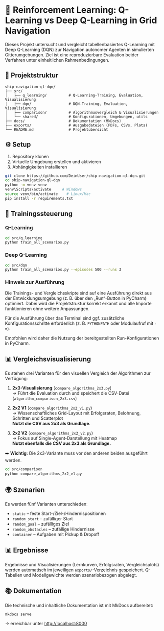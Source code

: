 # 🚢 Reinforcement Learning: Q-Learning vs Deep Q-Learning in Grid Navigation

Dieses Projekt untersucht und vergleicht tabellenbasiertes Q-Learning mit Deep Q-Learning (DQN) zur Navigation autonomer Agenten in simulierten Gitterumgebungen. Ziel ist eine reproduzierbare Evaluation beider Verfahren unter einheitlichen Rahmenbedingungen.

## 📁 Projektstruktur

```
ship-navigation-ql-dqn/
├── src/
│   ├── q_learning/          # Q-Learning-Training, Evaluation, Visualisierung
│   ├── dqn/                 # DQN-Training, Evaluation, Visualisierung
│   ├── comparison/          # Algorithmusvergleich & Visualisierungen
│   └── shared/              # Konfigurationen, Umgebungen, utils
├── docs/                    # Dokumentation (MkDocs)
├── exports/                 # Ausgabedateien (PDFs, CSVs, Plots)
└── README.md                # Projektübersicht
```

## ⚙️ Setup

1. Repository klonen  
2. Virtuelle Umgebung erstellen und aktivieren  
3. Abhängigkeiten installieren

```bash
git clone https://github.com/DeinUser/ship-navigation-ql-dqn.git
cd ship-navigation-ql-dqn
python -m venv venv
venv\Scripts\activate     # Windows
source venv/bin/activate    # Linux/Mac
pip install -r requirements.txt
```

## 🧠 Trainingssteuerung

### Q-Learning

```bash
cd src/q_learning
python train_all_scenarios.py
```

### Deep Q-Learning

```bash
cd src/dqn
python train_all_scenarios.py --episodes 500 --runs 3
```
### Hinweis zur Ausführung

Die Trainings- und Vergleichsskripte sind auf eine Ausführung direkt aus der Entwicklungsumgebung (z. B. über den „Run“-Button in PyCharm) optimiert. Dabei wird die Projektstruktur korrekt erkannt und alle Importe funktionieren ohne weitere Anpassungen.

Für die Ausführung über das Terminal sind ggf. zusätzliche Konfigurationsschritte erforderlich (z. B. `PYTHONPATH` oder Modulaufruf mit `-m`).

Empfohlen wird daher die Nutzung der bereitgestellten Run-Konfigurationen in PyCharm.


## 📊 Vergleichsvisualisierung

Es stehen drei Varianten für den visuellen Vergleich der Algorithmen zur Verfügung:

1. **2x3-Visualisierung** (`compare_algorithms_2x3.py`)  
   → Führt die Evaluation durch und speichert die CSV-Datei (`algorithm_comparison_2x3.csv`)

2. **2x2 V1** (`compare_algorithms_2x2_v1.py`)  
   → Wissenschaftliches Grid-Layout mit Erfolgsraten, Belohnung, Schritten und Scatterplot  
   **Nutzt die CSV aus 2x3 als Grundlage.**

3. **2x2 V2** (`compare_algorithms_2x2_v2.py`)  
   → Fokus auf Single-Agent-Darstellung mit Heatmap  
   **Nutzt ebenfalls die CSV aus 2x3 als Grundlage.**

➡️ **Wichtig:** Die 2x3-Variante muss vor den anderen beiden ausgeführt werden.


```bash
cd src/comparison
python compare_algorithms_2x2_v1.py
```

## 🌍 Szenarien

Es werden fünf Varianten unterschieden:
- `static` – feste Start-/Ziel-/Hindernispositionen
- `random_start` – zufälliger Start
- `random_goal` – zufälliges Ziel
- `random_obstacles` – zufällige Hindernisse
- `container` – Aufgaben mit Pickup & Dropoff

## 📊 Ergebnisse

Ergebnisse und Visualisierungen (Lernkurven, Erfolgsraten, Vergleichsplots) werden automatisch im jeweiligen `exports/`-Verzeichnis gespeichert. Q-Tabellen und Modellgewichte werden szenariobezogen abgelegt.

## 📚 Dokumentation

Die technische und inhaltliche Dokumentation ist mit MkDocs aufbereitet:

```bash
mkdocs serve
```

→ erreichbar unter [http://localhost:8000](http://localhost:8000)

